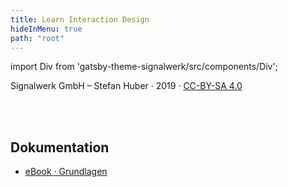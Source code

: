 ```yaml
---
title: Learn Interaction Design
hideInMenu: true
path: "root"
---
```


import Div from 'gatsby-theme-signalwerk/src/components/Div';




<Div className="column__text">


Signalwerk GmbH – Stefan Huber · 2019 · [CC-BY-SA 4.0](https://creativecommons.org/licenses/by-sa/4.0/)


<br />
<br />


## Dokumentation

* [eBook · Grundlagen](/articles/ebook/)
<!-- * [Screens](/articles/screens/) -->


<!-- ## Stubs -->
<!-- * [Web-Typografie](/web-typography/) -->
<!-- * [Touch-Interface](/touch/) -->
<!-- * [Thesis](/thesis/) -->




</Div>
